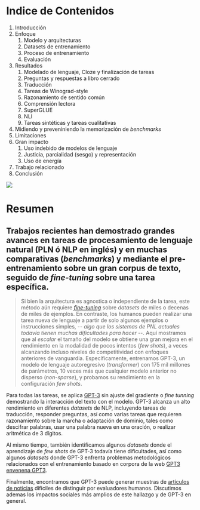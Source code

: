 # Indice de Contenidos

1. Introducción
1. Enfoque
	1. Modelo y arquitecturas
	1. Datasets de entrenamiento
	1. Proceso de entrenamiento
	1. Evaluación
1. Resultados
	1. Modelado de lenguaje, Cloze y finalización de tareas
	1. Preguntas y respuestas a libro cerrado
	1. Traducción
	1. Tareas de Winograd-style
	1. Razonamiento de sentido común
	1. Comprensión lectora
	1. SuperGLUE
	1. NLI
	1. Tareas sintéticas y tareas cualitativas
1. Midiendo y preveniniendo la memorización de _benchmarks_
1. Limitaciones
1. Gran impacto
	1. Uso indebido de modelos de lenguaje
	2. Justicia, parcialidad (sesgo) y representación
	3. Uso de energía
1. Trabajo relacionado
1. Conclusión

[![](https://user-images.githubusercontent.com/12854504/88528064-be823c80-cfc3-11ea-8e5f-efef5b2c488e.gif)](https://platzi.com/comunidad/esto-me-trasnocha-la-consola-semantica/)

# Resumen

## Trabajos recientes han demostrado grandes avances en tareas de procesamiento de lenguaje natural (PLN ó NLP en inglés) y en muchas comparativas (_benchmarks_) y  mediante el pre-entrenamiento sobre un gran corpus de texto, seguido de _fine-tuning_ sobre una tarea específica. 


> Si bien la arquitectura es agnostica o independiente de la tarea, este método aún requiere _[fine-tuning](#)_ sobre _datasets_ de miles o decenas de miles de ejemplos. En contraste, los humanos pueden realizar una tarea nueva de lenguaje a partir de solo algunos ejemplos o instrucciones simples, -- _algo que los sistemas de PNL actuales todavía tienen muchas dificultades para hacer_ --. Aquí mostramos que al _escalar_ el tamaño del modelo se obtiene una gran mejora en el rendimiento en la modalidad de pocos intentos (_few shots_), a veces alcanzando incluso niveles de competitividad con enfoques anteriores de vanguardia. Específicamente, entrenamos GPT-3, un modelo de lenguaje autoregresivo (_transformer_) con 175 mil millones de parámetros, 10 veces más que cualquier modelo anterior no disperso (_non-sparse_), y probamos su rendimiento en la configuración _few shots_. 


Para todas las tareas, se aplica [GPT-3](#) sin ajuste del gradiente o _fine tunning_ demostrando la interacción del texto con el modelo. GPT-3 alcanza un alto rendimiento en diferentes _datasets_ de NLP, incluyendo tareas de traducción, responder preguntas, así como varias tareas que requieren razonamiento sobre la marcha o adaptación de dominio, tales como descifrar palabras, usar una palabra nueva en una oración, o realizar aritmética de 3 dígitos. 

Al mismo tiempo, también identificamos algunos _datasets_ donde el aprendizaje de _few shots_ de GPT-3 todavía tiene dificultades, así como algunos _datasets_ donde GPT-3 enfrenta problemas metodológicos relacionados con el entrenamiento basado en corpora de la web [GPT3 envenena GPT3](https://www.youtube.com/watch?v=VJ2mIFLxVTk). 

Finalmente, encontramos que GPT-3 puede generar muestras de [artículos de noticias](https://www.theverge.com/2020/5/30/21275524/microsoft-news-msn-layoffs-artificial-intelligence-ai-replacements) dificiles de distinguir por evaluadores humanos. Discutimos ademas los impactos sociales más amplios de este hallazgo y de GPT-3 en general.





